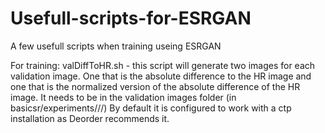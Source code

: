 # Usefull-scripts-for-ESRGAN
A few usefull scripts when training useing ESRGAN


For training:
  valDiffToHR.sh - this script will generate two images for each validation image. One that is the absolute difference to the HR image and one that is the normalized version of the absolute difference of the HR image. It needs to be in the validation images folder (in basicsr/experiments/<model name>/<image name>/) By default it is configured to work with a ctp installation as Deorder recommends it.
